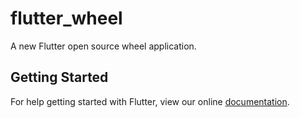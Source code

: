 # flutter_wheel

A new Flutter open source  wheel application.

## Getting Started

For help getting started with Flutter, view our online
[documentation](https://flutter.io/).

